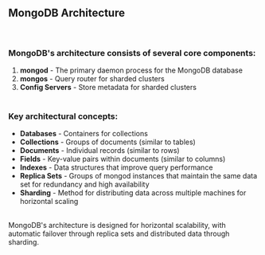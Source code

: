 ## MongoDB Architecture
&nbsp;

### MongoDB's architecture consists of several core components:

1. **mongod** - The primary daemon process for the MongoDB database  
2. **mongos** - Query router for sharded clusters  
3. **Config Servers** - Store metadata for sharded clusters  
&nbsp;

### Key architectural concepts:

- **Databases** - Containers for collections  
- **Collections** - Groups of documents (similar to tables)  
- **Documents** - Individual records (similar to rows)  
- **Fields** - Key-value pairs within documents (similar to columns)  
- **Indexes** - Data structures that improve query performance  
- **Replica Sets** - Groups of mongod instances that maintain the same data set for redundancy and high availability  
- **Sharding** - Method for distributing data across multiple machines for horizontal scaling  
&nbsp;

MongoDB's architecture is designed for horizontal scalability, with automatic failover through replica sets and distributed data through sharding.
